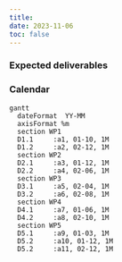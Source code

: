 ```yaml
---
title: 
date: 2023-11-06
toc: false
---
```


<h3>Expected deliverables</h3>



<h3>Calendar</h3>
        
```mermaid
gantt
  dateFormat  YY-MM
  axisFormat %m
  section WP1
  D1.1     :a1, 01-10, 1M
  D1.2     :a2, 02-12, 1M
  section WP2
  D2.1     :a3, 01-12, 1M
  D2.2     :a4, 02-06, 1M
  section WP3
  D3.1     :a5, 02-04, 1M
  D3.2     :a6, 02-08, 1M
  section WP4
  D4.1     :a7, 01-06, 1M
  D4.2     :a8, 02-10, 1M
  section WP5
  D5.1     :a9, 01-03, 1M
  D5.2     :a10, 01-12, 1M
  D5.2     :a11, 02-12, 1M
```
